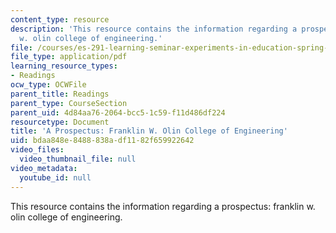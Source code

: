 ```yaml
---
content_type: resource
description: 'This resource contains the information regarding a prospectus: franklin
  w. olin college of engineering.'
file: /courses/es-291-learning-seminar-experiments-in-education-spring-2003/bdaa848e8488838adf1182f659922642_MITES_291S03_olin_clg_pro.pdf
file_type: application/pdf
learning_resource_types:
- Readings
ocw_type: OCWFile
parent_title: Readings
parent_type: CourseSection
parent_uid: 4d84aa76-2064-bcc5-1c59-f11d486df224
resourcetype: Document
title: 'A Prospectus: Franklin W. Olin College of Engineering'
uid: bdaa848e-8488-838a-df11-82f659922642
video_files:
  video_thumbnail_file: null
video_metadata:
  youtube_id: null
---
```

This resource contains the information regarding a prospectus: franklin w. olin college of engineering.